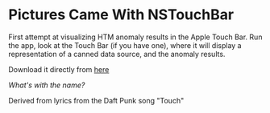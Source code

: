Pictures Came With NSTouchBar
=============================

First attempt at visualizing HTM anomaly results in the Apple Touch Bar.  Run the app, look at the Touch Bar (if you have one), where it will display a representation of a canned data source, and the anomaly results.

Download it directly from [here](https://oxtopus.github.io/Pictures-Came-With-NSTouchBar/Pictures%20Came%20With%20NSTouchBar.zip)

*What's with the name?*

Derived from lyrics from the Daft Punk song "Touch"
